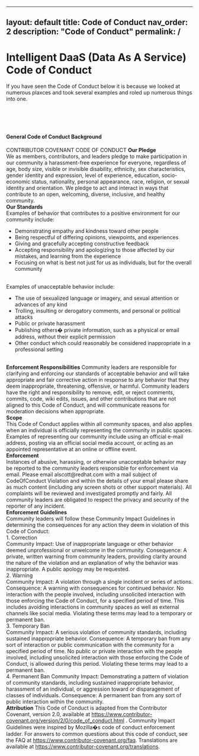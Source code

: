 
---
layout: default
title: Code of Conduct
nav_order: 2
description: "Code of Conduct"
permalink: /
---
# Intelligent DaaS (Data As A Service) Code of Conduct

If you have seen the Code of Conduct below it is because we looked at numerous plaxces and took several examples and roled up numerous things into one.
<br/><br/>
</div>
    <br /><br />
    <h4 class="display-6">General Code of Conduct Background</h4>
    <div>
        <p>
            CONTRIBUTOR COVENANT CODE OF CONDUCT
            <b>Our Pledge</b><br/>
            We as members, contributors, and leaders pledge to make participation in our community a harassment-free experience for everyone, regardless of age, body size, visible or invisible disability,
            ethnicity, sex characteristics, gender identity and expression, level of experience, education, socio-economic status, nationality, personal appearance, race, religion, or sexual identity and orientation.
            We pledge to act and interact in ways that contribute to an open, welcoming, diverse, inclusive, and healthy community.
            <br />
            <b>Our Standards</b><br />
            Examples of behavior that contributes to a positive environment for our community include:<br />
            <ul>
                <li>Demonstrating empathy and kindness toward other people</li>
                <li>Being respectful of differing opinions, viewpoints, and experiences</li>
                <li>Giving and gracefully accepting constructive feedback</li> 
                <li>Accepting responsibility and apologizing to those affected by our mistakes, and learning from the experience</li>
                <li>Focusing on what is best not just for us as individuals, but for the overall community</li>
            </ul>
            <br/>
            Examples of unacceptable behavior include: <br/>
            <ul>
                <li>The use of sexualized language or imagery, and sexual attention or advances of any kind</li>
                <li>Trolling, insulting or derogatory comments, and personal or political attacks</li>
                <li>Public or private harassment</li>
                <li>Publishing others� private information, such as a physical or email address, without their explicit permission</li>
                <li>Other conduct which could reasonably be considered inappropriate in a professional setting</li>
            </ul>
            <br />
            <b>Enforcement Responsibilities</b>
            Community leaders are responsible for clarifying and enforcing our standards of acceptable behavior and will take appropriate and fair corrective action in response to any behavior that they deem inappropriate, threatening, offensive, or harmful.
            Community leaders have the right and responsibility to remove, edit, or reject comments, commits, code, wiki edits, issues, and other contributions that are not aligned to this Code of Conduct, and will communicate reasons for moderation decisions when appropriate.
            <br />
            <b>Scope</b><br />
            This Code of Conduct applies within all community spaces, and also applies when an individual is officially representing the community in public spaces. Examples of representing our community include
            using an official e-mail address, posting via an official social media account, or acting as an appointed representative at an online or offline event.
            <br />
            <b>Enforcement</b><br />
            Instances of abusive, harassing, or otherwise unacceptable behavior may be reported to the community leaders responsible for enforcement via email. Please email alscott@redhat.com with a mail subject
            of CodeOfConduct Violation and within the details of your email please share as much content (including any screen shots or other support materials). All complaints will be
            reviewed and investigated promptly and fairly.  All community leaders are obligated to respect the privacy and security of the reporter of any incident.
            <br />
            <b>Enforcement Guidelines</b><br/>
            Community leaders will follow these Community Impact Guidelines in determining the consequences for any action they deem in violation of this Code of Conduct:
            <br />
            1. Correction<br />
            Community Impact: Use of inappropriate language or other behavior deemed unprofessional or unwelcome in the community.
            Consequence: A private, written warning from community leaders, providing clarity around the nature of the violation and an explanation of why the behavior was inappropriate. A public apology may be requested.
            <br />
            2. Warning<br />
            Community Impact: A violation through a single incident or series of actions.
            Consequence: A warning with consequences for continued behavior. No interaction with the people involved, including unsolicited interaction with those enforcing the Code of Conduct, for a specified period of time. This includes avoiding interactions in community spaces as well as external channels like social media. Violating these terms may lead to a temporary or permanent ban.
            <br />
            3. Temporary Ban<br />
            Community Impact: A serious violation of community standards, including sustained inappropriate behavior.
            Consequence: A temporary ban from any sort of interaction or public communication with the community for a specified period of time. No public or private interaction with the people involved, including unsolicited interaction with those enforcing the Code of Conduct, is allowed during this period. Violating these terms may lead to a permanent ban.
            <br />
            4. Permanent Ban
            Community Impact: Demonstrating a pattern of violation of community standards, including sustained inappropriate behavior, harassment of an individual, or aggression toward or disparagement of classes of individuals.
            Consequence: A permanent ban from any sort of public interaction within the community.
            <br />
            <b>Attribution</b>
            This Code of Conduct is adapted from the Contributor Covenant, version 2.0, available at <a href="https://www.contributor-covenant.org/version/2/0/code_of_conduct.html" target="_blank">https://www.contributor-covenant.org/version/2/0/code_of_conduct.html</a> .
            Community Impact Guidelines were inspired by Mozilla�s code of conduct enforcement ladder.
            For answers to common questions about this code of conduct, see the FAQ at <a href="https://www.contributor-covenant.org/faq" target="_blank"> https://www.contributor-covenant.org/faq</a>. Translations are available at
            <a href="https://www.contributor-covenant.org/translations" target="_blank">https://www.contributor-covenant.org/translations</a>.
        </p>
    </div>
</body>
</html>